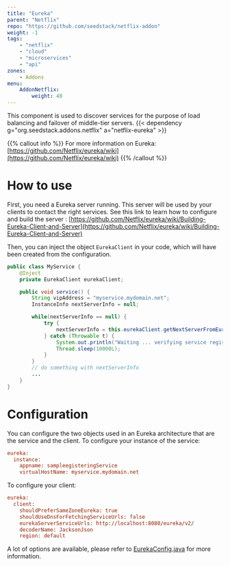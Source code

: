 ```yaml
---
title: "Eureka"
parent: "Netflix"
repo: "https://github.com/seedstack/netflix-addon"
weight: -1
tags:
    - "netflix"
    - "cloud"
    - "microservices"
    - "api"
zones:
    - Addons
menu:
    AddonNetflix:
        weight: 40
---
```


This component is used to discover services for the purpose of load balancing and failover of middle-tier servers.
{{< dependency g="org.seedstack.addons.netflix" a="netflix-eureka" >}}

{{% callout info %}}
For more information on Eureka: [https://github.com/Netflix/eureka/wiki](https://github.com/Netflix/eureka/wiki)
{{% /callout %}}

# How to use

First, you need a Eureka server running. This server will be used by your clients to contact the right services.
See this link to learn how to configure and build the server : [https://github.com/Netflix/eureka/wiki/Building-Eureka-Client-and-Server](https://github.com/Netflix/eureka/wiki/Building-Eureka-Client-and-Server)

Then, you can inject the object `EurekaClient` in your code, which will have been created from the configuration.
```java
public class MyService {
    @Inject
    private EurekaClient eurekaClient;

    public void service() {
        String vipAddress = "myservice.mydomain.net";
        InstanceInfo nextServerInfo = null;

        while(nextServerInfo == null) {
            try {
                nextServerInfo = this.eurekaClient.getNextServerFromEureka(vipAddress, false);
            } catch (Throwable t) {
                System.out.println("Waiting ... verifying service registration with eureka ...");
                Thread.sleep(10000L);
            }
        }
        // do something with nextServerInfo
        ...
    }
}
```

# Configuration

You can configure the two objects used in an Eureka architecture that are the service and the client.
To configure your instance of the service:
```ini
eureka:
  instance:
    appname: sampleegisteringService
    virtualHostName: myservice.mydomain.net
```

To configure your client:
```ini
eureka:
  client:
    shouldPreferSameZoneEureka: true
    shouldUseDnsForFetchingServiceUrls: false
    eurekaServerServiceUrls: http://localhost:8080/eureka/v2/
    decoderName: JacksonJson
    region: default
```

A lot of options are available, please refer to [EurekaConfig.java](https://github.com/seedstack/netflix-addon/blob/eureka/eureka/src/main/java/org/seedstack/netflix/eureka/EurekaConfig.java) for more information.
